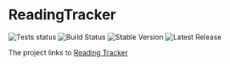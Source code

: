 # ReadingTracker
![Tests status](https://github.com/kunansy/NotesReminder/actions/workflows/linters.yml/badge.svg)
![Build Status](https://github.com/kunansy/NotesReminder/actions/workflows/buildx-docker-image.yml/badge.svg)
![Stable Version](https://img.shields.io/github/v/tag/kunansy/NotesReminder)
![Latest Release](https://img.shields.io/github/v/release/kunansy/NotesReminder?color=%233D9970)


The project links to [Reading Tracker](https://github.com/kunansy/ReadingTracker)
